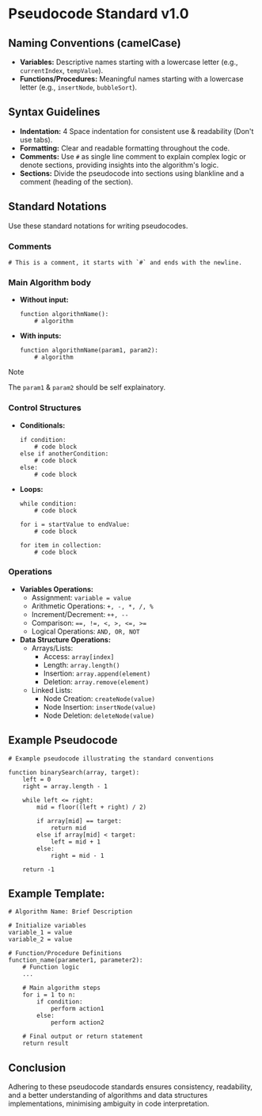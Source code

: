 # Pseudocode Standard v1.0

## Naming Conventions (camelCase)
- **Variables:** Descriptive names starting with a lowercase letter (e.g., `currentIndex`, `tempValue`).
- **Functions/Procedures:** Meaningful names starting with a lowercase letter (e.g., `insertNode`, `bubbleSort`).

## Syntax Guidelines
- **Indentation:** 4 Space indentation for consistent use & readability (Don't use tabs).
- **Formatting:** Clear and readable formatting throughout the code.
- **Comments:** Use `#` as single line comment to explain complex logic or denote sections, providing insights into the algorithm's logic.
- **Sections:** Divide the pseudocode into sections using blankline and a comment (heading of the section).

## Standard Notations
Use these standard notations for writing pseudocodes.

### Comments
```
# This is a comment, it starts with `#` and ends with the newline.
```

### Main Algorithm body
- **Without input:**
  ```plaintext
  function algorithmName():
      # algorithm
  ```
- **With inputs:**
  ```plaintext
  function algorithmName(param1, param2):
      # algorithm
  ```

> [!Note]
> The `param1` & `param2` should be self explainatory.


### Control Structures
- **Conditionals:**
  ```plaintext
  if condition:
      # code block
  else if anotherCondition:
      # code block
  else:
      # code block
  ```
- **Loops:**
  ```plaintext
  while condition:
      # code block

  for i = startValue to endValue:
      # code block

  for item in collection:
      # code block
  ```

### Operations
- **Variables Operations:**
  - Assignment: `variable = value`
  - Arithmetic Operations: `+, -, *, /, %`
  - Increment/Decrement: `++, --`
  - Comparison: `==, !=, <, >, <=, >=`
  - Logical Operations: `AND, OR, NOT`
- **Data Structure Operations:**
  - Arrays/Lists:
    - Access: `array[index]`
    - Length: `array.length()`
    - Insertion: `array.append(element)`
    - Deletion: `array.remove(element)`
  - Linked Lists:
    - Node Creation: `createNode(value)`
    - Node Insertion: `insertNode(value)`
    - Node Deletion: `deleteNode(value)`

## Example Pseudocode

```plaintext
# Example pseudocode illustrating the standard conventions

function binarySearch(array, target):
    left = 0
    right = array.length - 1

    while left <= right:
        mid = floor((left + right) / 2)

        if array[mid] == target:
            return mid
        else if array[mid] < target:
            left = mid + 1
        else:
            right = mid - 1

    return -1
```
## Example Template:

```plaintext
# Algorithm Name: Brief Description

# Initialize variables
variable_1 = value
variable_2 = value

# Function/Procedure Definitions
function_name(parameter1, parameter2):
    # Function logic
    ...

    # Main algorithm steps
    for i = 1 to n:
        if condition:
            perform action1
        else:
            perform action2

    # Final output or return statement
    return result
```
## Conclusion
Adhering to these pseudocode standards ensures consistency, readability,
and a better understanding of algorithms and data structures implementations, minimising ambiguity in code interpretation.
